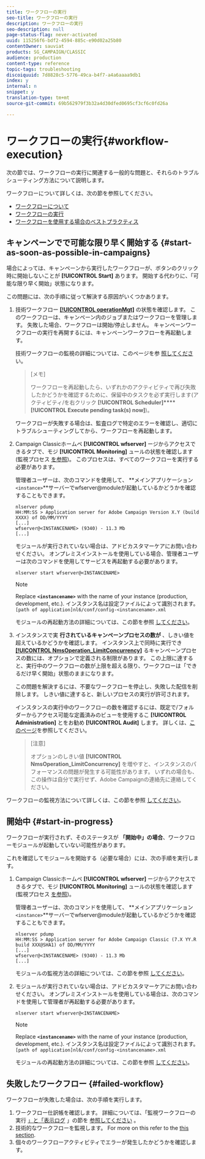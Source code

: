 ```yaml
---
title: ワークフローの実行
seo-title: ワークフローの実行
description: ワークフローの実行
seo-description: null
page-status-flag: never-activated
uuid: 115256f6-bdf2-4594-885c-e90d02a25b80
contentOwner: sauviat
products: SG_CAMPAIGN/CLASSIC
audience: production
content-type: reference
topic-tags: troubleshooting
discoiquuid: 7d8828c5-5776-49ca-b4f7-a4a6aaaa9db1
index: y
internal: n
snippet: y
translation-type: tm+mt
source-git-commit: 69b562979f3b32a4d30dfed0695cf3cf6c0fd26a

---
```



# ワークフローの実行{#workflow-execution}

次の節では、ワークフローの実行に関連する一般的な問題と、それらのトラブルシューティング方法について説明します。

ワークフローについて詳しくは、次の節を参照してください。

* [ワークフローについて](../../workflow/using/about-workflows.md)
* [ワークフローの実行](../../workflow/using/executing-a-workflow.md)
* [ワークフローを使用する場合のベストプラクティス](../../workflow/using/workflow-best-practices.md)

## キャンペーンでで可能な限り早く開始する {#start-as-soon-as-possible-in-campaigns}

場合によっては、キャンペーンから実行したワークフローが、ボタンのクリック時に開始しないことが **[!UICONTROL Start]** あります。 開始する代わりに、「可能な限り早く開始」状態になります。

この問題には、次の手順に従って解決する原因がいくつかあります。

1. 技術ワークフロー [**[!UICONTROL operationMgt]**](../../workflow/using/campaign.md) の状態を確認します。 このワークフローは、キャンペーン内のジョブまたはワークフローを管理します。 失敗した場合、ワークフローは開始/停止しません。 キャンペーンワークフローの実行を再開するには、キャンペーンワークフローを再起動します。

   技術ワークフローの監視の詳細については、このページを参 [照してくださ](../../workflow/using/monitoring-technical-workflows.md)い。

   >[メモ]
   >
   >ワークフローを再起動したら、いずれかのアクティビティで再び失敗したかどうかを確認するために、保留中のタスクを必ず実行します(アクティビティ/を右クリック **[!UICONTROL Scheduler]****[!UICONTROL Execute pending task(s) now]**)。

   ワークフローが失敗する場合は、監査ログで特定のエラーを確認し、適切にトラブルシューティングしてから、ワークフローを再起動します。

1. Campaign Classicホームペ **[!UICONTROL wfserver]** ージからアクセスできるタブで、モジ **[!UICONTROL Monitoring]** ュールの状態を確認します(監視プロセス [を参照](../../production/using/monitoring-processes.md))。 このプロセスは、すべてのワークフローを実行する必要があります。

   管理者ユーザーは、次のコマンドを使用して、 **メインアプリケーション`<instance>`**サーバーでwfserver@moduleが起動しているかどうかを確認することもできます。

   ```
   nlserver pdump
   HH:MM:SS > Application server for Adobe Campaign Version X.Y (build XXXX) of DD/MM/YYYY
   [...]
   wfserver@<INSTANCENAME> (9340) - 11.3 Mb
   [...]
   ```

   モジュールが実行されていない場合は、アドビカスタマーケアにお問い合わせください。 オンプレミスインストールを使用している場合、管理者ユーザーは次のコマンドを使用してサービスを再起動する必要があります。

   ```
   nlserver start wfserver@<INSTANCENAME>
   ```

   >[!NOTE]
   >
   >Replace **`<instancename>`** with the name of your instance (production, development, etc.). インスタンス名は設定ファイルによって識別されます。
   >`[path of application]nl6/conf/config-<instancename>.xml`

   モジュールの再起動方法の詳細については、この節を参照 [してください](../../production/using/usual-commands.md#module-launch-commands)。

1. インスタンスで実 **行されているキャンペーンプロセスの数が** 、しきい値を超えているかどうかを確認します。 インスタンス上で同時に実行でき [**[!UICONTROL NmsOperation_LimitConcurrency]**](../../installation/using/configuring-campaign-options.md#campaign-e-workflow-management) るキャンペーンプロセスの数には、オプションで定義される制限があります。 この上限に達すると、実行中のワークフローの数が上限を超える限り、ワークフローは「できるだけ早く開始」状態のままになります。

   この問題を解決するには、不要なワークフローを停止し、失敗した配信を削除します。 しきい値に達すると、新しいプロセスの実行が許可されます。

   インスタンスの実行中のワークフローの数を確認するには、既定で/フォルダーからアクセス可能な定義済みのビューを使用するこ **[!UICONTROL Administration]** とをお勧め **[!UICONTROL Audit]** します。 詳しくは、[このページ](../../workflow/using/monitoring-workflow-execution.md#filtering-workflows-status)を参照してください。

   >[注意]
   >
   >オプションのしきい値 **[!UICONTROL NmsOperation_LimitConcurrency]** を増やすと、インスタンスのパフォーマンスの問題が発生する可能性があります。 いずれの場合も、この操作は自分で実行せず、Adobe Campaignの連絡先に連絡してください。

ワークフローの監視方法について詳しくは、この節を参照 [してください](../../workflow/using/monitoring-workflow-execution.md)。

## 開始中 {#start-in-progress}

ワークフローが実行されず、そのステータスが **「開始中」の場合**、ワークフローモジュールが起動していない可能性があります。

これを確認してモジュールを開始する（必要な場合）には、次の手順を実行します。

1. Campaign Classicホームペ **[!UICONTROL wfserver]** ージからアクセスできるタブで、モジ **[!UICONTROL Monitoring]** ュールの状態を確認します(監視プロセス [を参照](../../production/using/monitoring-processes.md))。

   管理者ユーザーは、次のコマンドを使用して、 **メインアプリケーション`<instance>`**サーバーでwfserver@moduleが起動しているかどうかを確認することもできます。

   ```
   nlserver pdump
   HH:MM:SS > Application server for Adobe Campaign Classic (7.X YY.R build XXX@SHA1) of DD/MM/YYYY
   [...]
   wfserver@<INSTANCENAME> (9340) - 11.3 Mb
   [...]
   ```

   モジュールの監視方法の詳細については、この節を参照 [してください](../../production/using/usual-commands.md#monitoring-commands-)。

1. モジュールが実行されていない場合は、アドビカスタマーケアにお問い合わせください。 オンプレミスインストールを使用している場合は、次のコマンドを使用して管理者が再起動する必要があります。

   ```
   nlserver start wfserver@<INSTANCENAME>
   ```

   >[!NOTE]
   >
   >Replace **`<instancename>`** with the name of your instance (production, development, etc.). インスタンス名は設定ファイルによって識別されます。
   >`[path of application]nl6/conf/config-<instancename>.xml`

   モジュールの再起動方法の詳細については、この節を参照 [してください](../../production/using/usual-commands.md#module-launch-commands)。

## 失敗したワークフロー {#failed-workflow}

ワークフローが失敗した場合は、次の手順を実行します。

1. ワークフロー仕訳帳を確認します。 詳細については、「監視ワークフローの実行 [」と「表示ログ](../../workflow/using/monitoring-workflow-execution.md) 」の節を [参照してください](../../workflow/using/monitoring-workflow-execution.md#displaying-logs) 。
1. 技術的なワークフローを監視します。 For more on this refer to the [this section](../../workflow/using/monitoring-technical-workflows.md).
1. 個々のワークフローアクティビティでエラーが発生したかどうかを確認します。
